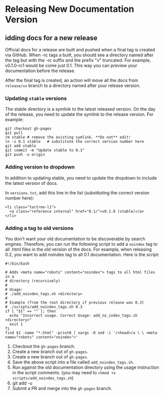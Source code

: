 # Releasing New Documentation Version

## idding docs for a new release

Official docs for a release are built and pushed when a final tag
is created via GitHub. When -rc tags a built, you should see a directory
named after the tag but with the -rc suffix and the prefix "v"
truncated. For example, v0.1.0-rc1 would be come just 0.1. This way
you can preview your documentation before the release.

After the final tag is created, an action will move all the docs from
`release/xx` branch to a directory named after your release version.

### Updating `stable` versions

The stable directory is a symlink to the latest released version.
On the day of the release, you need to update the symlink to the
release version. For example:

```
git checkout gh-pages
git pull
rm stable # remove the existing symlink. **Do not** edit!
ln -s 0.1 stable   # substitute the correct version number here
git add stable
git commit -m "Update stable to 0.1"
git push -u origin
```

### Adding version to dropdown

In addition to updating stable, you need to update the dropdown to include
the latest version of docs.

In `versions.txt`, add this line in the list
(substituting the correct version number here):

```
<li class="toctree-l1">
  <a class="reference internal" href="0.1/">v0.1.0 (stable)</a>
</li>
```

### Adding a <noindex> tag to old versions

You don't want your old documentation to be discoverable by search
engines. Therefore, you can run the following script to add a 
`noindex` tag to all .html files in the old version of the docs.
For exampla, when releasing 0.2, you want to add noindex tag to all
0.1 documentation. Here is the script:

```
#!/bin/bash

# Adds <meta name="robots" content="noindex"> tags to all html files in a
# directory (recursively)
#
# Usage:
# ./add_noindex_tags.sh <directory>
#
# Example (from the root directory if previous release was 0.3)
# ./scripts/add_noindex_tags.sh 0.3
if [ "$1" == "" ]; then
  echo "Incorrect usage. Correct Usage: add_no_index_tags.sh <directory>"
  exit 1
fi
find $1 -name "*.html" -print0 | xargs -0 sed -i '/<head>/a \ \ <meta name="robots" content="noindex">'
```

1. Checkout the `gh-pages` branch.
2. Create a new branch out of `gh-pages`.
3. Create a new branch out of `gh-pages`.
4. Save the above script into a file called `add_noindex_tags.sh`.
6. Run against the old documentation directory using the usage instruction in the script comments. (you may need to `chmod +x scripts/add_noindex_tags.sh`)
7. git add -u
1. Submit a PR and merge into the `gh-pages` branch.
